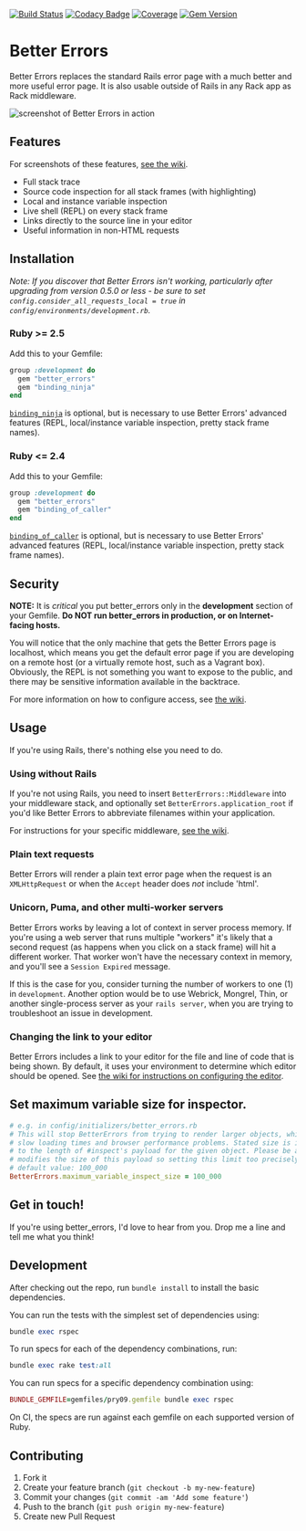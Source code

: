 [![Build Status](https://travis-ci.org/BetterErrors/better_errors.svg)](https://travis-ci.org/BetterErrors/better_errors)
[![Codacy Badge](https://api.codacy.com/project/badge/Grade/6bc3e7d6118d47e6959b16690b815909)](https://www.codacy.com/app/BetterErrors/better_errors?utm_source=github.com&amp;utm_medium=referral&amp;utm_content=BetterErrors/better_errors&amp;utm_campaign=Badge_Grade)
[![Coverage](https://coveralls.io/repos/github/BetterErrors/better_errors/badge.svg?branch=master)](https://coveralls.io/github/BetterErrors/better_errors?branch=master)
[![Gem Version](https://img.shields.io/gem/v/better_errors.svg)](https://rubygems.org/gems/better_errors)

# Better Errors

Better Errors replaces the standard Rails error page with a much better and more useful error page. It is also usable outside of Rails in any Rack app as Rack middleware.

![screenshot of Better Errors in action](https://i.imgur.com/6zBGAAb.png)

## Features

For screenshots of these features, [see the wiki](https://github.com/BetterErrors/better_errors/wiki).

* Full stack trace
* Source code inspection for all stack frames (with highlighting)
* Local and instance variable inspection
* Live shell (REPL) on every stack frame
* Links directly to the source line in your editor
* Useful information in non-HTML requests

## Installation

_Note: If you discover that Better Errors isn't working, particularly after upgrading from version 0.5.0 or less - be sure to set `config.consider_all_requests_local = true` in `config/environments/development.rb`._

### Ruby >= 2.5

Add this to your Gemfile:

```ruby
group :development do
  gem "better_errors"
  gem "binding_ninja"
end
```

[`binding_ninja`](https://github.com/joker1007/binding_ninja) is optional, but is necessary to use Better Errors' advanced features (REPL, local/instance variable inspection, pretty stack frame names).


### Ruby <= 2.4

Add this to your Gemfile:

```ruby
group :development do
  gem "better_errors"
  gem "binding_of_caller"
end
```

[`binding_of_caller`](https://github.com/banister/binding_of_caller) is optional, but is necessary to use Better Errors' advanced features (REPL, local/instance variable inspection, pretty stack frame names).

## Security

**NOTE:** It is *critical* you put better\_errors only in the **development** section of your Gemfile.
**Do NOT run better_errors in production, or on Internet-facing hosts.**

You will notice that the only machine that gets the Better Errors page is localhost, which means you get the default error page if you are developing on a remote host (or a virtually remote host, such as a Vagrant box).
Obviously, the REPL is not something you want to expose to the public, and there may be sensitive information available in the backtrace.

For more information on how to configure access, see [the wiki](https://github.com/BetterErrors/better_errors/wiki/Allowing-access-to-the-console).

## Usage

If you're using Rails, there's nothing else you need to do.

### Using without Rails

If you're not using Rails, you need to insert `BetterErrors::Middleware` into your middleware stack, and optionally set `BetterErrors.application_root` if you'd like Better Errors to abbreviate filenames within your application.

For instructions for your specific middleware, [see the wiki](https://github.com/BetterErrors/better_errors/wiki/Non-Rails-frameworks).

### Plain text requests

Better Errors will render a plain text error page when the request is an
`XMLHttpRequest` or when the `Accept` header does *not* include 'html'.

### Unicorn, Puma, and other multi-worker servers

Better Errors works by leaving a lot of context in server process memory.
If you're using a web server that runs multiple "workers" it's likely that a second
request (as happens when you click on a stack frame) will hit a different
worker.
That worker won't have the necessary context in memory, and you'll see
a `Session Expired` message.

If this is the case for you, consider turning the number of workers to one (1)
in `development`. Another option would be to use Webrick, Mongrel, Thin,
or another single-process server as your `rails server`, when you are trying
to troubleshoot an issue in development.

### Changing the link to your editor

Better Errors includes a link to your editor for the file and line of code that is being shown.
By default, it uses your environment to determine which editor should be opened.
See [the wiki for instructions on configuring the editor](https://github.com/BetterErrors/better_errors/wiki/Link-to-your-editor).


## Set maximum variable size for inspector.

```ruby
# e.g. in config/initializers/better_errors.rb
# This will stop BetterErrors from trying to render larger objects, which can cause
# slow loading times and browser performance problems. Stated size is in characters and refers
# to the length of #inspect's payload for the given object. Please be aware that HTML escaping
# modifies the size of this payload so setting this limit too precisely is not recommended.  
# default value: 100_000
BetterErrors.maximum_variable_inspect_size = 100_000
```


## Get in touch!

If you're using better_errors, I'd love to hear from you. Drop me a line and tell me what you think!

## Development

After checking out the repo, run `bundle install` to install the basic dependencies.

You can run the tests with the simplest set of dependencies using:

```rb
bundle exec rspec
```

To run specs for each of the dependency combinations, run:

```rb
bundle exec rake test:all
```

You can run specs for a specific dependency combination using:

```rb
BUNDLE_GEMFILE=gemfiles/pry09.gemfile bundle exec rspec
```

On CI, the specs are run against each gemfile on each supported version of Ruby.

## Contributing

1. Fork it
2. Create your feature branch (`git checkout -b my-new-feature`)
3. Commit your changes (`git commit -am 'Add some feature'`)
4. Push to the branch (`git push origin my-new-feature`)
5. Create new Pull Request
